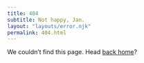 ```yaml
---
title: 404
subtitle: Not happy, Jan.
layout: "layouts/error.njk"
permalink: 404.html
---
```


We couldn’t find this page. Head [back home](/)?
